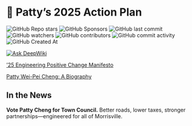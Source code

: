 # 👏 Patty’s 2025 Action Plan

![GitHub Repo stars](https://img.shields.io/github/stars/Patty-4-Morrisville/Patty-4-Morrisville) ![GitHub Sponsors](https://img.shields.io/github/sponsors/Patty-4-Morrisville) ![GitHub last commit](https://img.shields.io/github/last-commit/Patty-4-Morrisville/Patty-4-Morrisville) ![GitHub watchers](https://img.shields.io/github/watchers/Patty-4-Morrisville/Patty-4-Morrisville) ![GitHub contributors](https://img.shields.io/github/contributors-anon/Patty-4-Morrisville/Patty-4-Morrisville) ![GitHub commit activity](https://img.shields.io/github/commit-activity/t/Patty-4-Morrisville/Patty-4-Morrisville) ![GitHub Created At](https://img.shields.io/github/created-at/Patty-4-Morrisville/Patty-4-Morrisville)

[![Ask DeepWiki](https://deepwiki.com/badge.svg)](https://deepwiki.com/Patty-4-Morrisville/Patty-4-Morrisville)

[’25 Engineering Positive Change Manifesto](https://github.com/Patty-4-Morrisville/Patty-4-Morrisville/blob/main/drafts/manifesto.md)

[Patty Wei-Pei Cheng: A Biography](https://github.com/Patty-4-Morrisville/Patty-4-Morrisville/blob/main/drafts/bio.md)

## In the News

**Vote Patty Cheng for Town Council.**
Better roads, lower taxes, stronger partnerships—engineered for all of Morrisville.
